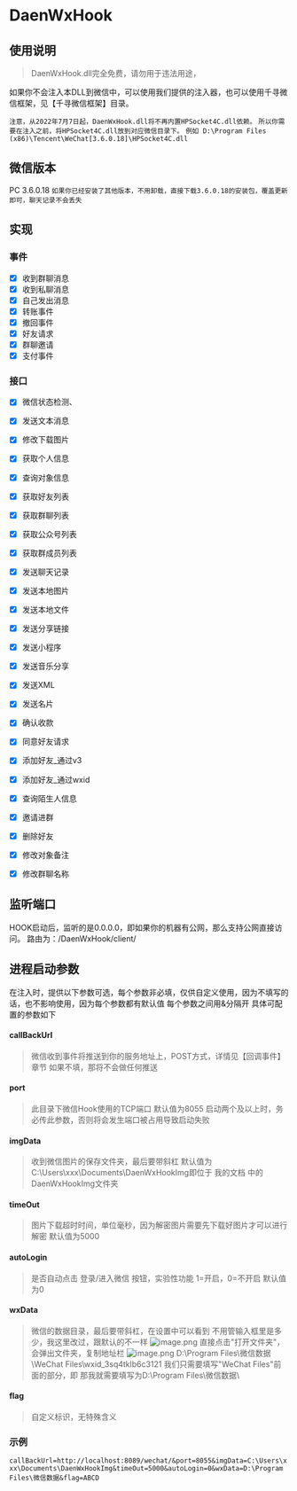 # DaenWxHook

## 使用说明

> DaenWxHook.dll完全免费，请勿用于违法用途，

如果你不会注入本DLL到微信中，可以使用我们提供的注入器，也可以使用千寻微信框架，见【千寻微信框架】目录。

`注意，从2022年7月7日起，DaenWxHook.dll将不再内置HPSocket4C.dll依赖。`
`所以你需要在注入之前，将HPSocket4C.dll放到对应微信目录下。`
`例如
‪D:\Program Files (x86)\Tencent\WeChat[3.6.0.18]\HPSocket4C.dll`

## 微信版本

PC 3.6.0.18
`如果你已经安装了其他版本，不用卸载，直接下载3.6.0.18的安装包，覆盖更新即可，聊天记录不会丢失`

## 实现

### 事件

- [x] 收到群聊消息
- [x] 收到私聊消息
- [x] 自己发出消息
- [x] 转账事件
- [x] 撤回事件
- [x] 好友请求
- [x] 群聊邀请
- [x] 支付事件

### 接口

- [x] 微信状态检测、
- [x] 发送文本消息
- [x] 修改下载图片
- [x] 获取个人信息
- [x] 查询对象信息
- [x] 获取好友列表
- [x] 获取群聊列表
- [x] 获取公众号列表
- [x] 获取群成员列表
- [x] 发送聊天记录
- [x] 发送本地图片
- [x] 发送本地文件
- [x] 发送分享链接
- [x] 发送小程序
- [x] 发送音乐分享
- [x] 发送XML
- [x] 发送名片
- [x] 确认收款
- [x] 同意好友请求
- [x] 添加好友_通过v3
- [x] 添加好友_通过wxid
- [x] 查询陌生人信息
- [x] 邀请进群
- [x] 删除好友
- [x] 修改对象备注
- [x] 修改群聊名称


## 监听端口

HOOK启动后，监听的是0.0.0.0，即如果你的机器有公网，那么支持公网直接访问。
路由为：/DaenWxHook/client/

## 进程启动参数

在注入时，提供以下参数可选，每个参数非必填，仅供自定义使用，因为不填写的话，也不影响使用，因为每个参数都有默认值
每个参数之间用&分隔开
具体可配置的参数如下

#### callBackUrl

> 微信收到事件将推送到你的服务地址上，POST方式，详情见【回调事件】章节
> 如果不填，那将不会做任何推送

#### port

> 此目录下微信Hook使用的TCP端口
> 默认值为8055
> 启动两个及以上时，务必传此参数，否则将会发生端口被占用导致启动失败

#### imgData

> 收到微信图片的保存文件夹，最后要带斜杠
> 默认值为C:\Users\xxx\Documents\DaenWxHookImg即位于 我的文档 中的DaenWxHookImg文件夹

#### timeOut

> 图片下载超时时间，单位毫秒，因为解密图片需要先下载好图片才可以进行解密
> 默认值为5000

#### autoLogin

> 是否自动点击 登录/进入微信 按钮，实验性功能
> 1=开启，0=不开启
> 默认值为0

#### wxData

> 微信的数据目录，最后要带斜杠，在设置中可以看到
> 不用管输入框里是多少，我这里改过，跟默认的不一样
> ![image.png](https://api.apifox.cn/api/v1/projects/1222856/resources/348160/image-preview)
> 直接点击"打开文件夹"，会弹出文件夹，复制地址栏
![image.png](https://api.apifox.cn/api/v1/projects/1222856/resources/348159/image-preview)
D:\Program Files\微信数据\WeChat Files\wxid_3sq4tklb6c3121
我们只需要填写"WeChat Files"前面的部分，即
> 那我就需要填写为D:\Program Files\微信数据\

#### flag

> 自定义标识，无特殊含义

### 示例

`callBackUrl=http://localhost:8089/wechat/&port=8055&imgData=C:\Users\xxx\Documents\DaenWxHookImg&timeOut=5000&autoLogin=0&wxData=D:\Program Files\微信数据&flag=ABCD`